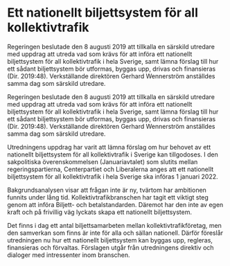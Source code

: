 # Ett nationellt biljettsystem för all kollektivtrafik

Regeringen beslutade den 8 augusti 2019 att tillkalla en särskild utredare med uppdrag att utreda vad som krävs för att införa ett nationellt biljettsystem för all kollektivtrafik i hela Sverige, samt lämna förslag till hur ett sådant biljettsystem bör utformas, byggas upp, drivas och finansieras (Dir. 2019:48). Verkställande direktören Gerhard Wennerström anställdes samma dag som särskild utredare.

Regeringen beslutade den 8 augusti 2019 att tillkalla en särskild utredare med uppdrag att utreda vad som krävs för att införa ett nationellt biljettsystem för all kollektivtrafik i hela Sverige, samt lämna förslag till hur ett sådant biljettsystem bör utformas, byggas upp, drivas och finansieras (Dir. 2019:48). Verkställande direktören Gerhard Wennerström anställdes samma dag som särskild utredare.

Utredningens uppdrag har varit att lämna förslag om hur behovet av ett nationellt biljettsystem för all kollektivtrafik i Sverige kan tillgodoses. I den sakpolitiska överenskommelsen (Januariavtalet) som slutits mellan regeringspartierna, Centerpartiet och Liberalerna anges att ett nationellt biljettsystem för all kollektivtrafik i hela Sverige ska införas 1 januari 2022.

Bakgrundsanalysen visar att frågan inte är ny, tvärtom har ambitionen funnits under lång tid. Kollektivtrafikbranschen har tagit ett viktigt steg genom att införa Biljett- och betalstandarden. Däremot har den inte av egen kraft och på frivillig väg lyckats skapa ett nationellt biljettsystem.

Det finns i dag ett antal biljettsamarbeten mellan kollektivtrafikföretag, men den samverkan som finns är inte för alla och sällan nationell. Därför föreslår utredningen nu hur ett nationellt biljettsystem kan byggas upp, regleras, finansieras och förvaltas. Förslagen utgår från utredningens direktiv och dialoger med intressenter inom branschen.
